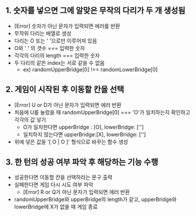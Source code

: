 ## 1. 숫자를 넣으면 그에 알맞은 무작의 다리가 두 개 생성됨

- [Error] 숫자가 아닌 문자가 입력되면 에러를 반환
- 무작위 다리는 배열로 생성
- 다리는 O 또는 ' '으로만 이루어져 있음
- O와 ' ' 의 갯수 === 입력한 숫자
- 각각의 다리의 length === 입력한 숫자
- 두 다리의 같은 index는 서로 같을 수 없음
  - ex) randomUpperBridge[0] !== randomLowerBridge[0]

<!-- 예시 : 정답인 다리
randomUpperBridge : [ O , O ,   ] => U
randomLowerBridge : [   ,   , O ] => D
-->

## 2. 게임이 시작된 후 이동할 칸을 선택

- [Error] U or D가 아닌 문자가 입력되면 에러 반환
- 처음에 U를 눌렀을 때 randomUpperBridge[0] === 'O'가 일치하는지 확인하고 각각의 값 넣기
  - O가 일치한다면 upperBridge : [O], lowerBridge: ['']
  - 일치하지 않는다면 upperBridge:[X], lowerBridge: ['']
- 위에 넣은 값을 '[ O | O ]' 형식으로 바꾸는 함수 생성

## 3. 한 턴의 성공 여부 파악 후 해당하는 기능 수행

- 성공한다면 이동할 칸을 선택하라는 문구 출력
- 실패한다면 게임 다시 시도 여부 파악
  - [Error] R or Q가 아닌 문자가 입력되면 에러 반환
- randomUpperBridge와 upperBridge의 length가 같고, upperBridge와 lowerBridge에 X가 없을 때 게임 종료
